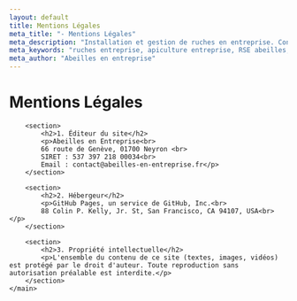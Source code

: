 ```yaml
---
layout: default
title: Mentions Légales
meta_title: "- Mentions Légales"
meta_description: "Installation et gestion de ruches en entreprise. Contribuez à la biodiversité avec nos solutions clé en main d'apiculture pour les entreprises."
meta_keywords: "ruches entreprise, apiculture entreprise, RSE abeilles, biodiversité entreprise, installation ruches professionnelles"
meta_author: "Abeilles en entreprise"
---
```


<main class="legal-content">
        <h1>Mentions Légales</h1>

        <section>
            <h2>1. Éditeur du site</h2>
            <p>Abeilles en Entreprise<br>
            66 route de Genève, 01700 Neyron <br>
            SIRET : 537 397 218 00034<br>
            Email : contact@abeilles-en-entreprise.fr</p>
        </section>

        <section>
            <h2>2. Hébergeur</h2>
            <p>GitHub Pages, un service de GitHub, Inc.<br>
            88 Colin P. Kelly, Jr. St, San Francisco, CA 94107, USA<br></p>
        </section>

        <section>
            <h2>3. Propriété intellectuelle</h2>
            <p>L'ensemble du contenu de ce site (textes, images, vidéos) est protégé par le droit d'auteur. Toute reproduction sans autorisation préalable est interdite.</p>
        </section>
    </main>